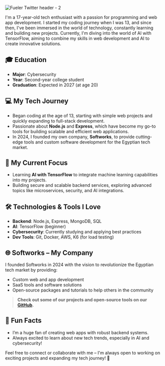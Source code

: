 ![Fueler Twitter header - 2](https://res.cloudinary.com/daily-now/image/upload/s--pd38GXUo--/f_auto/v1726999863/ugc/content_d31ce9a9-1b4d-4f5b-956a-618c29017191)


I'm a 17-year-old tech enthusiast with a passion for programming and web app development. I started my coding journey when I was 13, and since then, I've been immersed in the world of technology, constantly learning and building new projects. Currently, I'm diving into the world of AI with TensorFlow, aiming to combine my skills in web development and AI to create innovative solutions.

## 🎓 Education
- **Major**: Cybersecurity
- **Year**: Second-year college student
- **Graduation**: Expected in 2027 (at age 20)

## 💻 My Tech Journey
- Began coding at the age of 13, starting with simple web projects and quickly expanding to full-stack development.
- Passionate about **Node.js** and **Express**, which have become my go-to tools for building scalable and efficient web applications.
- In 2024, I founded my own company, **Softworks**, to provide cutting-edge tools and custom software development for the Egyptian tech market.

## 🚀 My Current Focus
- Learning **AI with TensorFlow** to integrate machine learning capabilities into my projects.
- Building secure and scalable backend services, exploring advanced topics like microservices, security, and AI integrations.

## 🛠️ Technologies & Tools I Love
- **Backend**: Node.js, Express, MongoDB, SQL
- **AI**: TensorFlow (beginner)
- **Cybersecurity**: Currently studying and applying best practices
- **Dev Tools**: Git, Docker, AWS, K6 (for load testing)

## 🌐 Softworks – My Company
I founded Softworks in 2024 with the vision to revolutionize the Egyptian tech market by providing:
- Custom web and app development
- SaaS tools and software solutions
- Open-source packages and tutorials to help others in the community

> **Check out some of our projects and open-source tools on our [GitHub](https://github.com/Softworks-Studio).**

## 🤔 Fun Facts
- I’m a huge fan of creating web apps with robust backend systems.
- Always excited to learn about new tech trends, especially in AI and cybersecurity!

Feel free to connect or collaborate with me – I'm always open to working on exciting projects and expanding my tech journey! 🎉
